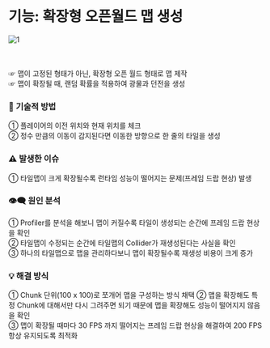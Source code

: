 # 기능: 확장형 오픈월드 맵 생성

![1](https://user-images.githubusercontent.com/57510872/183236594-ca5f7cd4-397f-4e38-9ace-fe0614081222.png)

<br><br>
☞ 맵이 고정된 형태가 아닌, 확장형 오픈 월드 형태로 맵 제작 <br>
☞ 맵이 확장될 때, 랜덤 확률을 적용하여 광물과 던전을 생성 <br>

### 📝 기술적 방법

① 플레이어의 이전 위치와 현재 위치를 체크 <br>
② 정수 만큼의 이동이 감지된다면 이동한 방향으로 한 줄의 타일을 생성 <br>

### ⚠️ 발생한 이슈

① 타일맵이 크게 확장될수록 런타임 성능이 떨어지는 문제(프레임 드랍 현상) 발생 <br>

### 👁️‍🗨️ 원인 분석

① Profiler를 분석을 해보니 맵이 커질수록 타일이 생성되는 순간에 프레임 드랍 현상을 확인 <br>
② 타일맵이 수정되는 순간에 타일맵의 Collider가 재생성된다는 사실을 확인 <br>
③ 하나의 타일맵으로 맵을 관리하다보니 맵이 확장될수록 재생성 비용이 크게 증가 <br>

### 💡 해결 방식

① Chunk 단위(100 x 100)로 쪼개어 맵을 구성하는 방식 채택
② 맵을 확장해도 특정 Chunk에 대해서만 다시 그려주면 되기 때문에 맵을 확장해도 성능이 떨어지지 않음을 확인 <br>
③ 맵이 확장될 때마다 30 FPS 까지 떨어지는 프레임 드랍 현상을 해결하여 200 FPS 항상 유지되도록 최적화 <br>